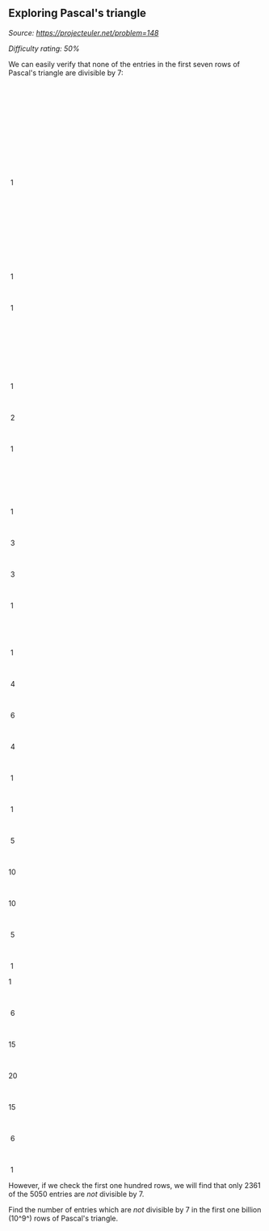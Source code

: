 Exploring Pascal's triangle
---------------------------

*Source: https://projecteuler.net/problem=148*


*Difficulty rating: 50%*

We can easily verify that none of the entries in the first seven rows of
Pascal's triangle are divisible by 7:

 

 

 

 

 

 

 1

 

 

 

 

 

 1

 

 1

 

 

 

 

 1

 

 2

 

 1

 

 

 

 1

 

 3

 

 3

 

 1

 

 

 1

 

 4

 

 6

 

 4

 

 1

 

 1

 

 5

 

10

 

10

 

 5

 

 1

1

 

 6

 

15

 

20

 

15

 

 6

 

 1

However, if we check the first one hundred rows, we will find that only
2361 of the 5050 entries are *not* divisible by 7.

Find the number of entries which are *not* divisible by 7 in the first
one billion (10^9^) rows of Pascal's triangle.
